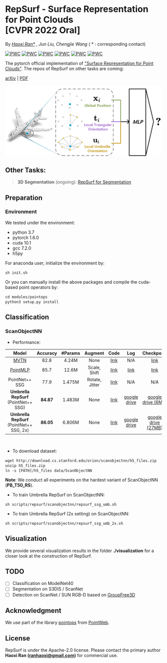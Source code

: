 # RepSurf - Surface Representation for Point Clouds <br> [CVPR 2022 Oral]

By *[Haoxi Ran\*](https://github.com/hancyran) , Jun Liu, Chengjie Wang* ( * : corresponding contact)

[![PWC](https://img.shields.io/endpoint.svg?url=https://paperswithcode.com/badge/surface-representation-for-point-clouds/3d-point-cloud-classification-on-scanobjectnn)](https://paperswithcode.com/sota/3d-point-cloud-classification-on-scanobjectnn?p=surface-representation-for-point-clouds)
[![PWC](https://img.shields.io/endpoint.svg?url=https://paperswithcode.com/badge/surface-representation-for-point-clouds/3d-object-detection-on-sun-rgbd-val)](https://paperswithcode.com/sota/3d-object-detection-on-sun-rgbd-val?p=surface-representation-for-point-clouds)
[![PWC](https://img.shields.io/endpoint.svg?url=https://paperswithcode.com/badge/surface-representation-for-point-clouds/3d-point-cloud-classification-on-modelnet40)](https://paperswithcode.com/sota/3d-point-cloud-classification-on-modelnet40?p=surface-representation-for-point-clouds)
[![PWC](https://img.shields.io/endpoint.svg?url=https://paperswithcode.com/badge/surface-representation-for-point-clouds/semantic-segmentation-on-s3dis)](https://paperswithcode.com/sota/semantic-segmentation-on-s3dis?p=surface-representation-for-point-clouds)
[![PWC](https://img.shields.io/endpoint.svg?url=https://paperswithcode.com/badge/surface-representation-for-point-clouds/3d-object-detection-on-scannetv2)](https://paperswithcode.com/sota/3d-object-detection-on-scannetv2?p=surface-representation-for-point-clouds)
[![PWC](https://img.shields.io/endpoint.svg?url=https://paperswithcode.com/badge/surface-representation-for-point-clouds/semantic-segmentation-on-s3dis-area5)](https://paperswithcode.com/sota/semantic-segmentation-on-s3dis-area5?p=surface-representation-for-point-clouds)

The pytorch official implementation of ["Surface Representation for Point Clouds"](http://arxiv.org/abs/2205.05740). The repos of RepSurf on other tasks are coming:


[arXiv](http://arxiv.org/abs/2205.05740) | [PDF](http://arxiv.org/pdf/2205.05740)


<div align="center">
  <img src="assets/teaser.png" width="600px">
</div>

## Other Tasks:

> **3D Segmentation** (ongoing): [RepSurf for Segmentation](https://github.com/hancyran/RepSurf-Segmentation)


## Preparation

### Environment

We tested under the environment:

* python 3.7
* pytorch 1.6.0
* cuda 10.1
* gcc 7.2.0
* h5py

For anaconda user, initialize the environment by:

```
sh init.sh
```

Or you can manually install the above packages and compile the cuda-based point operators by:

```
cd modules/pointops
python3 setup.py install
```

## Classification

### ScanObjectNN

* Performance:

<table style="width:100%">
  <thead>
    <tr>
      <th>Model</th>
      <th>Accuracy</th>
      <th>#Params</th>
      <th>Augment</th>
      <th>Code</th>
      <th>Log</th>
      <th>Checkpoint</th>
    </tr>
  </thead>
  <tbody>
    <tr>
      <td align="center"><a href="https://github.com/ajhamdi/MVTN">MVTN</a></td>
      <td align="center">82.8</td>
      <td align="center">4.24M</td>
      <td align="center">None</td>
      <td align="center"><a href="https://github.com/ajhamdi/MVTN/blob/master/models/mvtn.py">link</a></td>
      <td align="center">N/A</td>
      <td align="center"><a href="https://github.com/ajhamdi/MVTN/blob/master/results/checkpoints/scanobjectnn/model-00029.pth">link</a></td>
    </tr>
    <tr>
      <td align="center"><a href="https://github.com/ma-xu/pointMLP-pytorch">PointMLP</a></td>
      <td align="center">85.7</td>
      <td align="center">12.6M</td>
      <td align="center">Scale, Shift</td>
      <td align="center"><a href="https://github.com/ma-xu/pointMLP-pytorch/blob/main/classification_ScanObjectNN/models/pointmlp.py">link</a></td>
      <td align="center"><a href="https://web.northeastern.edu/smilelab/xuma/pointMLP/checkpoints/fixstd/scanobjectnn/pointMLP-20220204021453/">link</a></td>
      <td align="center"><a href="https://web.northeastern.edu/smilelab/xuma/pointMLP/checkpoints/fixstd/scanobjectnn/pointMLP-20220204021453/">link</a></td>
    </tr>
    <tr>
      <td align="center">PointNet++ SSG</td>
      <td align="center">77.9</td>
      <td align="center">1.475M</td>
      <td align="center">Rotate, Jitter</td>
      <td align="center"><a href="https://github.com/hkust-vgd/scanobjectnn/blob/master/pointnet2/models/pointnet2_cls_ssg.py">link</a></td>
      <td align="center">N/A</td>
      <td align="center">N/A</td>
    </tr>
    <tr>
      <td align="center"><b>Umbrella RepSurf</b> (PointNet++ SSG)</td>
      <td align="center"><b>84.87</b></td>
      <td align="center">1.483M</td>
      <td align="center">None</td>
      <td align="center"><a href="models/repsurf/scanobjectnn/repsurf_ssg_umb.py">link</a></td>
      <td align="center"><a href="https://drive.google.com/file/d/1qJK8T3dhF6177Xla227aXPEeNtyNssLF/view?usp=sharing">google drive</a></td>
      <td align="center"><a href="https://drive.google.com/file/d/17UDArfvNVjrJBTjr_HdxcOQipn0DWMMf/view?usp=sharing">google drive (6MB)</a></td>
    </tr>
    <tr>
      <td align="center"><b>Umbrella RepSurf</b> (PointNet++ SSG, 2x)</td>
      <td align="center"><b>86.05</b></td>
      <td align="center">6.806M</td>
      <td align="center">None</td>
      <td align="center"><a href="models/repsurf/scanobjectnn/repsurf_ssg_umb_2x.py">link</a></td>
      <td align="center"><a href="https://drive.google.com/file/d/15HwmAi1erL68G08dzNQILSipwCIDfNAw/view?usp=sharing">google drive</a></td>
      <td align="center"><a href="https://drive.google.com/file/d/1yGPNt1REzxVwn8Guw-PFHFcwxvfueWgf/view?usp=sharing">google drive (27MB)</a></td>
    </tr>
  </tbody>
</table>
<br>

* To download dataset:

```
wget http://download.cs.stanford.edu/orion/scanobjectnn/h5_files.zip
unzip h5_files.zip
ln -s [PATH]/h5_files data/ScanObjectNN
```

**Note**: We conduct all experiments on the hardest variant of ScanObjectNN (**PB_T50_RS**).
<br>

* To train Umbrella RepSurf on ScanObjectNN:

```
sh scripts/repsurf/scanobjectnn/repsurf_ssg_umb.sh
```

* To train Umbrella RepSurf (2x setting) on ScanObjectNN:

```
sh scripts/repsurf/scanobjectnn/repsurf_ssg_umb_2x.sh
```

## Visualization

We provide several visualization results in the folder **./visualization** for a closer look at the construction of
RepSurf.

## TODO

- [ ] Classification on ModelNet40
- [ ] Segmentation on S3DIS / ScanNet
- [ ] Detection on ScanNet / SUN RGB-D based on [GroupFree3D](https://github.com/zeliu98/Group-Free-3D)

## Acknowledgment

We use part of the library [pointops](https://github.com/hszhao/PointWeb/tree/master/lib/pointops)
from [PointWeb](https://github.com/hszhao/PointWeb).

## License

RepSurf is under the Apache-2.0 license. Please contact the primary author **Haoxi Ran (ranhaoxi@gmail.com)** for
commercial use.

